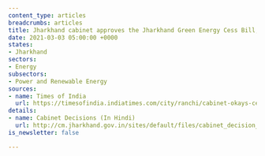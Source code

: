 ```yaml
---
content_type: articles
breadcrumbs: articles
title: Jharkhand cabinet approves the Jharkhand Green Energy Cess Bill, 2021
date: 2021-03-03 05:00:00 +0000
states:
- Jharkhand
sectors:
- Energy
subsectors:
- Power and Renewable Energy
sources:
- name: Times of India
  url: https://timesofindia.indiatimes.com/city/ranchi/cabinet-okays-cess-on-power-cos-set-to-ban-hookah-bars/articleshow/81214955.cms
details:
- name: Cabinet Decisions (In Hindi)
  url: http://cm.jharkhand.gov.in/sites/default/files/cabinet_decision_25_02_2021.pdf
is_newsletter: false

---
```


